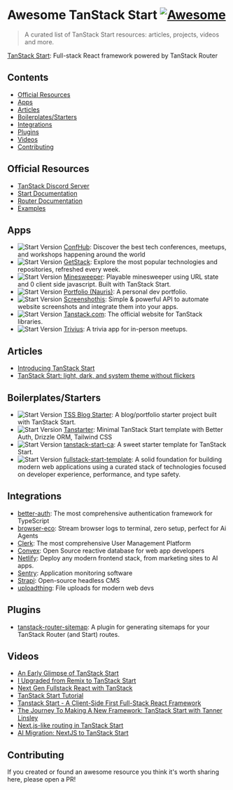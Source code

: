 # Awesome TanStack Start [![Awesome](https://cdn.rawgit.com/sindresorhus/awesome/d7305f38d29fed78fa85652e3a63e154dd8e8829/media/badge.svg)](https://github.com/sindresorhus/awesome)

> A curated list of TanStack Start resources: articles, projects, videos and more.

[TanStack Start](https://tanstack.com/start/latest): Full-stack React framework powered by TanStack Router

## Contents

- [Official Resources](#official-resources)
- [Apps](#apps)
- [Articles](#articles)
- [Boilerplates/Starters](#boilerplatesstarters)
- [Integrations](#integrations)
- [Plugins](#plugins)
- [Videos](#videos)
- [Contributing](#contributing)

## Official Resources

- [TanStack Discord Server](https://discord.com/invite/WrRKjPJ)
- [Start Documentation](https://tanstack.com/start/latest)
- [Router Documentation](https://tanstack.com/router/latest)
- [Examples](https://tanstack.com/start/latest/docs/framework/react/examples/start-basic)

## Apps

- ![Start Version](https://img.shields.io/badge/dynamic/json?url=https://raw.githubusercontent.com/Balastrong/confhub/refs/heads/main/package.json&query=%24.dependencies.%40tanstack%2Freact-start&label=start) [ConfHub](https://github.com/Balastrong/confhub): Discover the best tech conferences, meetups, and workshops happening around the world
- ![Start Version](https://img.shields.io/badge/dynamic/json?url=https://raw.githubusercontent.com/specfy/getstack/refs/heads/main/apps/frontend/package.json&query=%24.dependencies.%40tanstack%2Freact-start&label=start) [GetStack](https://github.com/specfy/getstack): Explore the most popular technologies and repositories, refreshed every week.
- ![Start Version](https://img.shields.io/badge/dynamic/json?url=https://raw.githubusercontent.com/matthewdavi/minesweeper/refs/heads/main/package.json&query=%24.dependencies.%40tanstack%2Fstart&label=start&color=red) [Minesweeper](https://github.com/matthewdavi/minesweeper): Playable minesweeper using URL state and 0 client side javascript. Built with TanStack Start.
- ![Start Version](https://img.shields.io/badge/dynamic/json?url=https://raw.githubusercontent.com/FaZeRs/portfolio/refs/heads/main/package.json&query=%24.dependencies.%40tanstack%2Freact-start&label=start) [Portfolio (Nauris)](https://github.com/FaZeRs/portfolio): A personal dev portfolio.
- ![Start Version](https://img.shields.io/badge/dynamic/json?url=https://raw.githubusercontent.com/screenshothis/screenshothis.com/refs/heads/main/apps/web/package.json&query=%24.dependencies.%40tanstack%2Freact-start&label=start) [Screenshothis](https://github.com/screenshothis/screenshothis.com): Simple & powerful API to automate website screenshots and integrate them into your apps.
- ![Start Version](https://img.shields.io/badge/dynamic/json?url=https://raw.githubusercontent.com/TanStack/tanstack.com/refs/heads/main/package.json&query=%24.dependencies.%40tanstack%2Freact-start&label=start) [Tanstack.com](https://github.com/TanStack/tanstack.com): The official website for TanStack libraries.
- ![Start Version](https://img.shields.io/badge/dynamic/json?url=https://raw.githubusercontent.com/nikolovlazar/trivius/refs/heads/main/package.json&query=%24.dependencies.%40tanstack%2Fstart&label=start&color=red) [Trivius](https://github.com/nikolovlazar/trivius): A trivia app for in-person meetups.

## Articles

- [Introducing TanStack Start](https://frontendmasters.com/blog/introducing-tanstack-start/)
- [TanStack Start: light, dark, and system theme without flickers](https://leonardomontini.dev/tanstack-start-theme/)

## Boilerplates/Starters

- ![Start Version](https://img.shields.io/badge/dynamic/json?url=https://raw.githubusercontent.com/ally-ahmed/tss-blog-starter/refs/heads/main/package.json&query=%24.dependencies.%40tanstack%2Fstart&label=start&color=red) [TSS Blog Starter](https://github.com/ally-ahmed/tss-blog-starter): A blog/portfolio starter project built with TanStack Start.
- ![Start Version](https://img.shields.io/badge/dynamic/json?url=https://raw.githubusercontent.com/dotnize/react-tanstarter/refs/heads/main/package.json&query=%24.dependencies.%40tanstack%2Freact-start&label=start) [Tanstarter](https://github.com/dotnize/react-tanstarter): Minimal TanStack Start template with Better Auth, Drizzle ORM, Tailwind CSS
- ![Start Version](https://img.shields.io/badge/dynamic/json?url=https://raw.githubusercontent.com/felipestanzani/tanstack-start-ca/refs/heads/main/package.json&query=%24.dependencies.%40tanstack%2Freact-start&label=start) [tanstack-start-ca](https://github.com/felipestanzani/tanstack-start-ca): A sweet starter template for TanStack Start.
- ![Start Version](https://img.shields.io/badge/dynamic/json?url=https://raw.githubusercontent.com/CarlosZiegler/fullstack-start-template/refs/heads/main/package.json&query=%24.dependencies.%40tanstack%2Freact-start&label=start) [fullstack-start-template](https://github.com/CarlosZiegler/fullstack-start-template): A solid foundation for building modern web applications using a curated stack of technologies focused on developer experience, performance, and type safety.

## Integrations

- [better-auth](https://www.better-auth.com/docs/integrations/tanstack): The most comprehensive authentication framework for TypeScript
- [browser-eco](https://github.com/instructa/browser-echo): Stream browser logs to terminal, zero setup, perfect for Ai Agents
- [Clerk](https://clerk.com/docs/references/tanstack-start/overview): The most comprehensive User Management Platform
- [Convex](https://docs.convex.dev/client/react/tanstack-start/): Open Source reactive database for web app developers
- [Netlify](https://docs.netlify.com/build/frameworks/framework-setup-guides/tanstack-start/): Deploy any modern frontend stack, from marketing sites to AI apps.
- [Sentry](https://docs.sentry.io/platforms/javascript/guides/react/features/tanstack-router/): Application monitoring software
- [Strapi](https://strapi.io/integrations/tanstack): Open-source headless CMS
- [uploadthing](https://docs.uploadthing.com/getting-started/tanstack-start): File uploads for modern web devs

## Plugins

- [tanstack-router-sitemap](https://www.npmjs.com/package/tanstack-router-sitemap): A plugin for generating sitemaps for your TanStack Router (and Start) routes.

## Videos

- [An Early Glimpse of TanStack Start](https://www.netlify.com/compose/2024/an-early-glimpse-of-tanstack-start/)
- [I Upgraded from Remix to TanStack Start](https://www.youtube.com/watch?v=mM6mbOzvTpY)
- [Next Gen Fullstack React with TanStack](https://www.youtube.com/watch?v=4PymccvinIo)
- [TanStack Start Tutorial](https://www.youtube.com/watch?v=PUf8DzCvrdc&list=PLOQjd5dsGSxIEKFg4dnSQ4zQkmTktfszp&index=1&pp=gAQBiAQB)
- [Tanstack Start - A Client-Side First Full-Stack React Framework](https://gitnation.com/contents/tanstack-start-a-client-side-first-full-stack-react-framework)
- [The Journey To Making A New Framework: TanStack Start with Tanner Linsley](https://www.youtube.com/watch?v=qVnzbeo6rH0)
- [Next.js-like routing in TanStack Start](https://youtu.be/X7W8YOV1klo)
- [AI Migration: NextJS to TanStack Start](https://youtu.be/abUakCmxZw0)

## Contributing

If you created or found an awesome resource you think it's worth sharing here, please open a PR!
